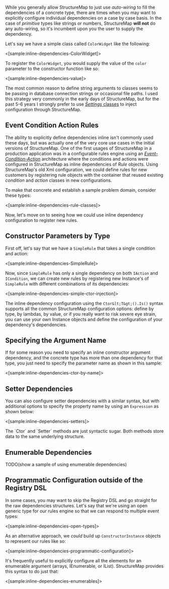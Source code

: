 <!--Title: Inline Dependencies-->
<!--Url: inline-dependencies-->

While you generally allow StructureMap to just use _auto-wiring_ to fill the dependencies of a concrete type, there are times
when you may want to explicitly configure individual dependencies on a case by case basis. In the case of _primitive_ types
like strings or numbers, StructureMap **will not** do any auto-wiring, so it's incumbent upon you the user to supply the dependency.

Let's say we have a simple class called `ColorWidget` like the following:

<[sample:inline-dependencies-ColorWidget]>

To register the `ColorWidget`, you would supply the value of the `color` parameter to the constructor function like so:

<[sample:inline-dependencies-value]>

<div class="alert alert-info" role="alert">
The most common reason to define string arguments to classes seems to be passing in database connection strings or occasional file paths. 
I used this strategy very commonly in the early days of StructureMap, but for the past 5-6 years I strongly prefer to use <a href="http://jeremydmiller.com/2014/11/07/strong_typed_configuration/"><i>Settings</i> classes</a>
to inject configuration through StructureMap.
</div>

## Event Condition Action Rules

The ability to explicitly define dependencies inline isn't commonly used these days, but was actually one of the very core use cases in the initial versions of StructureMap. One of the first usages of StructureMap in a production application was in a configurable rules engine using an <i><a href="http://en.wikipedia.org/wiki/Event_condition_action">Event-Condition-Action</a></i> architecture where the conditions and actions were configured in StructureMap as inline dependencies of _Rule_ objects. Using StructureMap's old Xml configuration, we could define rules for new customers by registering rule objects with the container that reused existing _condition_ and _action_ classes in new configurations.

To make that concrete and establish a sample problem domain, consider these types:

<[sample:inline-dependencies-rule-classes]>

Now, let's move on to seeing how we could use inline dependency configuration to register new rules.



## Constructor Parameters by Type

First off, let's say that we have a `SimpleRule` that takes a single condition and action:

<[sample:inline-dependencies-SimpleRule]>

Now, since `SimpleRule` has only a single dependency on both `IAction` and `ICondition`, we can create new rules by registering new Instance's
of `SimpleRule` with different combinations of its dependencies:

<[sample:inline-dependencies-simple-ctor-injection]>

The inline dependency configuration using the `Ctor&lt;T&gt;().Is()` syntax supports all the common StructureMap configuration options: define by type, by lambdas, by value, or if you really want to risk severe eye strain, you can use your own Instance objects and define the configuration of your dependency's dependencies.


## Specifying the Argument Name

If for some reason you need to specify an inline constructor argument dependency, and the concrete type has more than one dependency for that type, 
you just need to specify the parameter name as shown in this sample:

<[sample:inline-dependencies-ctor-by-name]>

## Setter Dependencies

You can also configure setter dependencies with a similar syntax, but with additional options to specify the property name 
by using an `Expression` as shown below:

<[sample:inline-dependencies-setters]>

<div class="alert alert-info" role="alert">The `Ctor` and `Setter` methods are just syntactic sugar. Both methods store data to the same underlying structure. </div>


## Enumerable Dependencies

TODO(show a sample of using enumerable dependencies)


## Programmatic Configuration outside of the Registry DSL

In some cases, you may want to skip the Registry DSL and go straight for the raw dependencies structures. Let's say that
we're using an open generic type for our rules engine so that we can respond to multiple event types:

<[sample:inline-dependencies-open-types]>

As an alternative approach, we _could_ build up `ConstructorInstance` objects to represent our rules like so:

<[sample:inline-dependencies-programmatic-configuration]>

It's frequently useful to explicitly configure all the elements for an enumerable argument (arrays, IEnumerable, or IList). 
StructureMap provides this syntax to do just that:

<[sample:inline-dependencies-enumerables]>



